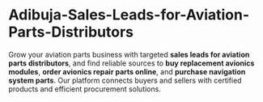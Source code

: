 # Adibuja-Sales-Leads-for-Aviation-Parts-Distributors
Grow your aviation parts business with targeted **sales leads for aviation parts distributors**, and find reliable sources to **buy replacement avionics modules**, **order avionics repair parts online**, and **purchase navigation system parts**. Our platform connects buyers and sellers with certified products and efficient procurement solutions.
